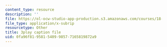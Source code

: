 ```yaml
---
content_type: resource
description: ''
file: https://ol-ocw-studio-app-production.s3.amazonaws.com/courses/18-06sc-linear-algebra-fall-2011/0fa96f819581540998577165819872a9_S8DQZjE4V8U.vtt
file_type: application/x-subrip
resourcetype: Other
title: 3play caption file
uid: 0fa96f81-9581-5409-9857-7165819872a9
---
```


